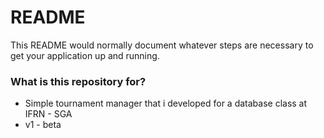 # README #

This README would normally document whatever steps are necessary to get your application up and running.

### What is this repository for? ###

* Simple tournament manager that i developed for a database class at IFRN - SGA
* v1 - beta